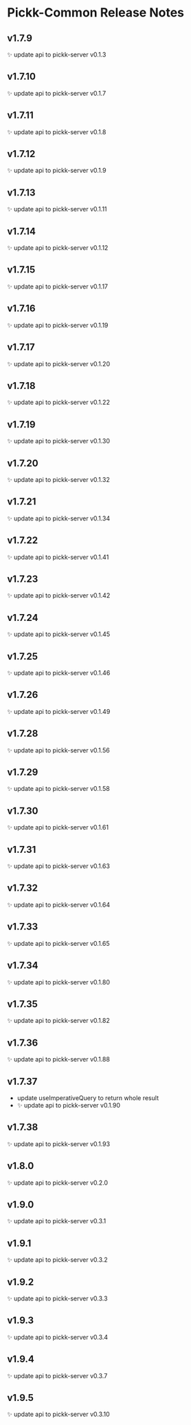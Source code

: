 # Pickk-Common Release Notes

## v1.7.9

✨ update api to pickk-server v0.1.3

## v1.7.10

✨ update api to pickk-server v0.1.7

## v1.7.11

✨ update api to pickk-server v0.1.8

## v1.7.12

✨ update api to pickk-server v0.1.9

## v1.7.13

✨ update api to pickk-server v0.1.11

## v1.7.14

✨ update api to pickk-server v0.1.12

## v1.7.15

✨ update api to pickk-server v0.1.17

## v1.7.16

✨ update api to pickk-server v0.1.19

## v1.7.17

✨ update api to pickk-server v0.1.20

## v1.7.18

✨ update api to pickk-server v0.1.22

## v1.7.19

✨ update api to pickk-server v0.1.30

## v1.7.20

✨ update api to pickk-server v0.1.32

## v1.7.21

✨ update api to pickk-server v0.1.34

## v1.7.22

✨ update api to pickk-server v0.1.41

## v1.7.23

✨ update api to pickk-server v0.1.42

## v1.7.24

✨ update api to pickk-server v0.1.45

## v1.7.25

✨ update api to pickk-server v0.1.46

## v1.7.26

✨ update api to pickk-server v0.1.49

## v1.7.28

✨ update api to pickk-server v0.1.56

## v1.7.29

✨ update api to pickk-server v0.1.58

## v1.7.30

✨ update api to pickk-server v0.1.61

## v1.7.31

✨ update api to pickk-server v0.1.63

## v1.7.32

✨ update api to pickk-server v0.1.64

## v1.7.33

✨ update api to pickk-server v0.1.65

## v1.7.34

✨ update api to pickk-server v0.1.80

## v1.7.35

✨ update api to pickk-server v0.1.82

## v1.7.36

✨ update api to pickk-server v0.1.88

## v1.7.37

- update useImperativeQuery to return whole result
- ✨ update api to pickk-server v0.1.90

## v1.7.38

✨ update api to pickk-server v0.1.93

## v1.8.0

✨ update api to pickk-server v0.2.0

## v1.9.0

✨ update api to pickk-server v0.3.1

## v1.9.1

✨ update api to pickk-server v0.3.2

## v1.9.2

✨ update api to pickk-server v0.3.3

## v1.9.3

✨ update api to pickk-server v0.3.4

## v1.9.4

✨ update api to pickk-server v0.3.7

## v1.9.5

✨ update api to pickk-server v0.3.10
